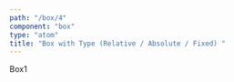 ```yaml
---
path: "/box/4"
component: "box"
type: "atom"
title: "Box with Type (Relative / Absolute / Fixed) "
---
```


<Box border="1px solid" height="200px" width="200px">
  <Box.relative left="20px" top="40px" border="1px solid red" width="50px" height="50px">
    Box1
  </Box.relative>
</Box>
